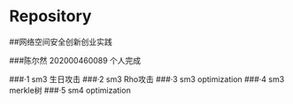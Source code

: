 # Repository
##网络空间安全创新创业实践

###陈尔然 202000460089
个人完成

###·1 sm3 生日攻击
###·2 sm3 Rho攻击
###·3 sm3 optimization
###·4 sm3 merkle树
###·5 sm4 optimization
